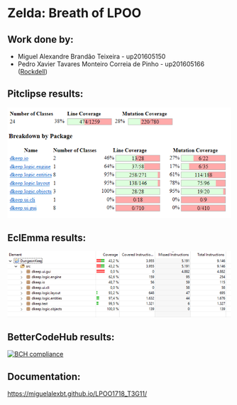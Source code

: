 # Zelda: Breath of LPOO

## Work done by:
- Miguel Alexandre Brandão Teixeira - up201605150
- Pedro Xavier Tavares Monteiro Correia de Pinho - up201605166 ([Rockdell](https://github.com/Rockdell))

## Pitclipse results:

![Pitclipse](/res/lpoo_pit.png)

## EclEmma results:

![EclEmma](/res/lpoo_eclemma.png)

## BetterCodeHub results:

[![BCH compliance](https://bettercodehub.com/edge/badge/miguelalexbt/LPOO1718_T3G11?branch=master&token=8bdb8e3cbbc532fed74f5e92372979e4d52eb6f7)](https://bettercodehub.com/)

## Documentation:

https://miguelalexbt.github.io/LPOO1718_T3G11/
